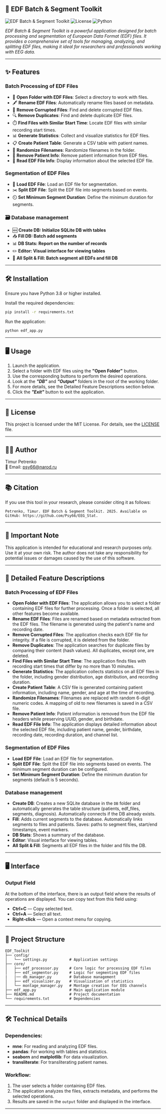 
## 🧠 EDF Batch & Segment Toolkit

![EDF Batch & Segment Toolkit](https://img.shields.io/badge/Version-1.0.0-blue)
![License](https://img.shields.io/badge/License-MIT-green)
![Python](https://img.shields.io/badge/Python-3.8%2B-yellow)

*EDF Batch & Segment Toolkit is a powerful application designed for batch processing and segmentation of European Data Format (EDF) files. It provides a comprehensive set of tools for managing, analyzing, and splitting EDF files, making it ideal for researchers and professionals working with EEG data.*

---

## ✨ Features

### Batch Processing of EDF Files
- 📂 **Open Folder with EDF Files**: Select a directory to work with files.
- 🖋️ **Rename EDF Files**: Automatically rename files based on metadata.
- 🚫 **Remove Corrupted Files**: Find and delete corrupted EDF files.
- 🔍 **Remove Duplicates**: Find and delete duplicate EDF files.
- ⏱️ **Find Files with Similar Start Time**: Locate EDF files with similar recording start times.
- 📊 **Generate Statistics**: Collect and visualize statistics for EDF files.
- 📋 **Create Patient Table**: Generate a CSV table with patient names.
- 🎲 **Randomize Filenames**: Randomize filenames in the folder.
- 👤 **Remove Patient Info**: Remove patient information from EDF files.
- 📄 **Read EDF File Info**: Display information about the selected EDF file.

### Segmentation of EDF Files
- 📂 **Load EDF File**: Load an EDF file for segmentation.
- ✂️ **Split EDF File**: Split the EDF file into segments based on events.
- ⏲️ **Set Minimum Segment Duration**: Define the minimum duration for segments.

### 🗃️ Database management
- 🆕 **Create DB: Initialize SQLite DB with tables**
- 📥 **Fill DB: Batch add segments**
- 📊 **DB Stats: Report on the number of records**
- ✏️ **Editor: Visual interface for viewing tables**
- 🚀 **All Split & Fill: Batch segment all EDFs and fill DB**

---

## 🛠️ Installation

Ensure you have Python 3.8 or higher installed.

Install the required dependencies:

```bash
pip install -r requirements.txt
```

Run the application:

```bash
python edf_app.py
```

---

## 🖥️ Usage

1. Launch the application.
2. Select a folder with EDF files using the **"Open Folder"** button.
3. Use the corresponding buttons to perform the desired operations.
4. Look at the ***"DB"*** and ***"Output"*** folders in the root of the working folder.
5. For more details, see the Detailed Feature Descriptions section below.
5. Click the ***"Exit"*** button to exit the application.

---

## 📜 License

This project is licensed under the MIT License. For details, see the [LICENSE](LICENSE) file.

---

## 👨‍💻 Author

Timur Petrenko  
📧 Email: psy66@narod.ru

---

## 📚 Citation

If you use this tool in your research, please consider citing it as follows:

```
Petrenko, Timur. EDF Batch & Segment Toolkit. 2025. Available on GitHub: https://github.com/Psy66/EEG_Stat.
```

---

## 📢 Important Note

This application is intended for educational and research purposes only. Use it at your own risk. The author does not take any responsibility for potential issues or damages caused by the use of this software.

---

## 🧩 Detailed Feature Descriptions

### Batch Processing of EDF Files
- **Open Folder with EDF Files**: The application allows you to select a folder containing EDF files for further processing. Once a folder is selected, all other features become available.
- **Rename EDF Files**: Files are renamed based on metadata extracted from the EDF files. The filename is generated using the patient's name and recording date.
- **Remove Corrupted Files**: The application checks each EDF file for integrity. If a file is corrupted, it is deleted from the folder.
- **Remove Duplicates**: The application searches for duplicate files by comparing their content (hash values). All duplicates, except one, are deleted.
- **Find Files with Similar Start Time**: The application finds files with recording start times that differ by no more than 10 minutes.
- **Generate Statistics**: The application collects statistics on all EDF files in the folder, including gender distribution, age distribution, and recording duration.
- **Create Patient Table**: A CSV file is generated containing patient information, including name, gender, and age at the time of recording.
- **Randomize Filenames**: Filenames are replaced with random 6-digit numeric codes. A mapping of old to new filenames is saved in a CSV file.
- **Remove Patient Info**: Patient information is removed from the EDF file headers while preserving UUID, gender, and birthdate.
- **Read EDF File Info**: The application displays detailed information about the selected EDF file, including patient name, gender, birthdate, recording date, recording duration, and channel list.

### Segmentation of EDF Files
- **Load EDF File**: Load an EDF file for segmentation.
- **Split EDF File**: Split the EDF file into segments based on events. The minimum segment duration can be configured.
- **Set Minimum Segment Duration**: Define the minimum duration for segments (default is 5 seconds).

### Database management
- **Create DB**: Creates a new SQLite database in the `DB` folder and automatically generates the table structure (patients, edf_files, segments, diagnosis). Automatically connects if the DB already exists.
- **Fill**: Adds current segments to the database. Automatically links segments to files and patients. Saves: paths to segment files, start/end timestamps, event markers.
- **DB Stats**: Shows a summary of the database.
- **Editor**: Visual interface for viewing tables.
- **All Split & Fill**: Segments all EDF files in the folder and fills the DB.
---

## 🖥️ Interface

### Output Field
At the bottom of the interface, there is an output field where the results of operations are displayed. You can copy text from this field using:
- **Ctrl+C** — Copy selected text.
- **Ctrl+A** — Select all text.
- **Right-click** — Open a context menu for copying.

---

## 📂 Project Structure
```
EDF_Toolkit
├── config/
│   └── settings.py          # Application settings
├── core/
│   ├── edf_processor.py     # Core logic for processing EDF files
│   ├── edf_segmentor.py     # Logic for segmenting EDF files
|   |── db_manager.py        # Database management
│   ├── edf_visualizer.py    # Visualization of statistics
│   └── montage_manager.py   # Montage creation for EEG channels
├── edf_app.py               # Main application module
├── README.md                # Project documentation
└── requirements.txt         # Dependencies
```
---

## 🛠️ Technical Details

### Dependencies:
- **mne**: For reading and analyzing EDF files.
- **pandas**: For working with tables and statistics.
- **seaborn** and **matplotlib**: For data visualization.
- **transliterate**: For transliterating patient names.

### Workflow:
1. The user selects a folder containing EDF files.
2. The application analyzes the files, extracts metadata, and performs the selected operations.
3. Results are saved in the `output` folder and displayed in the interface.

---